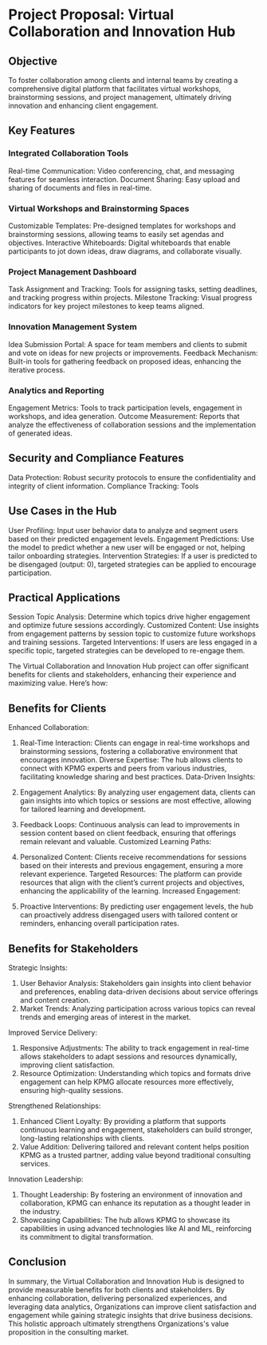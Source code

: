 # Project Proposal: Virtual Collaboration and Innovation Hub

## Objective
To foster collaboration among clients and internal teams by creating a comprehensive digital platform that facilitates virtual workshops, brainstorming sessions, and project management, ultimately driving innovation and enhancing client engagement.

## Key Features

### Integrated Collaboration Tools
Real-time Communication: Video conferencing, chat, and messaging features for seamless interaction.
Document Sharing: Easy upload and sharing of documents and files in real-time.

### Virtual Workshops and Brainstorming Spaces
Customizable Templates: Pre-designed templates for workshops and brainstorming sessions, allowing teams to easily set agendas and objectives.
Interactive Whiteboards: Digital whiteboards that enable participants to jot down ideas, draw diagrams, and collaborate visually.

### Project Management Dashboard
Task Assignment and Tracking: Tools for assigning tasks, setting deadlines, and tracking progress within projects.
Milestone Tracking: Visual progress indicators for key project milestones to keep teams aligned.

### Innovation Management System
Idea Submission Portal: A space for team members and clients to submit and vote on ideas for new projects or improvements.
Feedback Mechanism: Built-in tools for gathering feedback on proposed ideas, enhancing the iterative process.

### Analytics and Reporting
Engagement Metrics: Tools to track participation levels, engagement in workshops, and idea generation.
Outcome Measurement: Reports that analyze the effectiveness of collaboration sessions and the implementation of generated ideas.

## Security and Compliance Features

Data Protection: Robust security protocols to ensure the confidentiality and integrity of client information.
Compliance Tracking: Tools

## Use Cases in the Hub

User Profiling: Input user behavior data to analyze and segment users based on their predicted engagement levels.
Engagement Predictions: Use the model to predict whether a new user will be engaged or not, helping tailor onboarding strategies.
Intervention Strategies: If a user is predicted to be disengaged (output: 0), targeted strategies can be applied to encourage participation.

## Practical Applications

Session Topic Analysis: Determine which topics drive higher engagement and optimize future sessions accordingly.
Customized Content: Use insights from engagement patterns by session topic to customize future workshops and training sessions.
Targeted Interventions: If users are less engaged in a specific topic, targeted strategies can be developed to re-engage them.

The Virtual Collaboration and Innovation Hub project can offer significant benefits for clients and stakeholders, enhancing their experience and maximizing value. Here’s how:

## Benefits for Clients

Enhanced Collaboration:
1. Real-Time Interaction: Clients can engage in real-time workshops and brainstorming sessions, fostering a collaborative environment that encourages innovation.
Diverse Expertise: The hub allows clients to connect with KPMG experts and peers from various industries, facilitating knowledge sharing and best practices.
Data-Driven Insights:

2. Engagement Analytics: By analyzing user engagement data, clients can gain insights into which topics or sessions are most effective, allowing for tailored learning and development.

3. Feedback Loops: Continuous analysis can lead to improvements in session content based on client feedback, ensuring that offerings remain relevant and valuable.
Customized Learning Paths:

4. Personalized Content: Clients receive recommendations for sessions based on their interests and previous engagement, ensuring a more relevant experience.
Targeted Resources: The platform can provide resources that align with the client’s current projects and objectives, enhancing the applicability of the learning.
Increased Engagement:

5. Proactive Interventions: By predicting user engagement levels, the hub can proactively address disengaged users with tailored content or reminders, enhancing overall participation rates.

## Benefits for Stakeholders

Strategic Insights:
1. User Behavior Analysis: Stakeholders gain insights into client behavior and preferences, enabling data-driven decisions about service offerings and content creation.
2. Market Trends: Analyzing participation across various topics can reveal trends and emerging areas of interest in the market.

Improved Service Delivery:
1. Responsive Adjustments: The ability to track engagement in real-time allows stakeholders to adapt sessions and resources dynamically, improving client satisfaction.
2. Resource Optimization: Understanding which topics and formats drive engagement can help KPMG allocate resources more effectively, ensuring high-quality sessions.

Strengthened Relationships:
1. Enhanced Client Loyalty: By providing a platform that supports continuous learning and engagement, stakeholders can build stronger, long-lasting relationships with clients.
2. Value Addition: Delivering tailored and relevant content helps position KPMG as a trusted partner, adding value beyond traditional consulting services.

Innovation Leadership:
1. Thought Leadership: By fostering an environment of innovation and collaboration, KPMG can enhance its reputation as a thought leader in the industry.
2. Showcasing Capabilities: The hub allows KPMG to showcase its capabilities in using advanced technologies like AI and ML, reinforcing its commitment to digital transformation.

## Conclusion

In summary, the Virtual Collaboration and Innovation Hub is designed to provide measurable benefits for both clients and stakeholders. By enhancing collaboration, delivering personalized experiences, and leveraging data analytics, Organizations can improve client satisfaction and engagement while gaining strategic insights that drive business decisions. This holistic approach ultimately strengthens Organizations's value proposition in the consulting market.